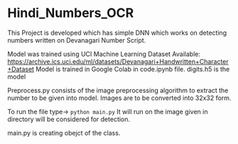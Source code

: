 # Hindi_Numbers_OCR
This Project is developed which has simple DNN which works on detecting numbers written on Devanagari Number Script.

Model was trained using UCI Machine Learning Dataset Available: https://archive.ics.uci.edu/ml/datasets/Devanagari+Handwritten+Character+Dataset
Model is trained in Google Colab in code.ipynb file.
digits.h5 is the model

Preprocess.py consists of the image preprocessing algorithm to extract the number to be given into model.
Images are to be converted into 32x32 form.

To run the file type-> ```python main.py```
It will run on the image given in directory will be considered for detection.

main.py is creating obejct of the class.
